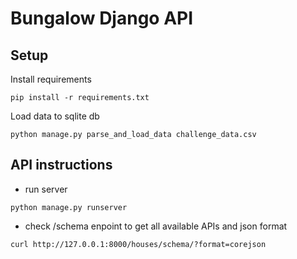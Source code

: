 # Bungalow Django API


## Setup

Install requirements
```
pip install -r requirements.txt
```

Load data to sqlite db

```
python manage.py parse_and_load_data challenge_data.csv
```


## API instructions

* run server 

```
python manage.py runserver
```

* check /schema enpoint to get all available APIs and json format

```
curl http://127.0.0.1:8000/houses/schema/?format=corejson
```